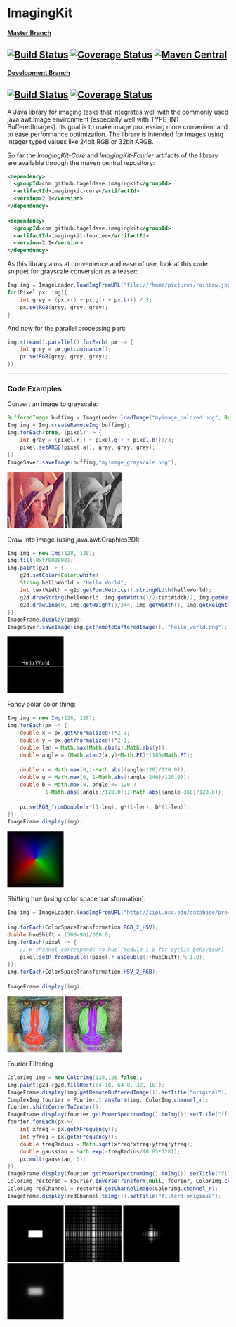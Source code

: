 # ImagingKit
#### [Master Branch](https://github.com/hageldave/ImagingKit/tree/master)
[![Build Status](https://travis-ci.org/hageldave/ImagingKit.svg?branch=master)](https://travis-ci.org/hageldave/ImagingKit/branches)
[![Coverage Status](https://coveralls.io/repos/github/hageldave/ImagingKit/badge.svg?branch=master)](https://coveralls.io/github/hageldave/ImagingKit?branch=master)
[![Maven Central](https://img.shields.io/maven-central/v/com.github.hageldave.imagingkit/imagingkit-core.svg)](http://search.maven.org/#artifactdetails|com.github.hageldave.imagingkit|imagingkit-core|2.1|jar)
---
#### [Development Branch](https://github.com/hageldave/ImagingKit/tree/devel2.0)
[![Build Status](https://travis-ci.org/hageldave/ImagingKit.svg?branch=devel2.0)](https://travis-ci.org/hageldave/ImagingKit/branches)
[![Coverage Status](https://coveralls.io/repos/github/hageldave/ImagingKit/badge.svg?branch=devel2.0)](https://coveralls.io/github/hageldave/ImagingKit?branch=devel2.0)
---

A Java library for imaging tasks that integrates well with the commonly used java.awt.image environment (especially well with TYPE_INT BufferedImages). Its goal is to make image processing more convenient and to ease performance optimization. The library is intended for images using integer typed values like 24bit RGB or 32bit ARGB. 

So far the *ImagingKit-Core* and *ImagingKit-Fourier* artifacts of the library are available through the maven central repository:
```xml
<dependency>
  <groupId>com.github.hageldave.imagingkit</groupId>
  <artifactId>imagingkit-core</artifactId>
  <version>2.1</version>
</dependency>

<dependency>
  <groupId>com.github.hageldave.imagingkit</groupId>
  <artifactId>imagingkit-fourier</artifactId>
  <version>2.1</version>
</dependency>
```

As this library aims at convenience and ease of use, look at this code snippet for grayscale conversion as a teaser:
```java
Img img = ImageLoader.loadImgFromURL("file:///home/pictures/rainbow.jpg");
for(Pixel px: img){
    int grey = (px.r() + px.g() + px.b()) / 3;
    px.setRGB(grey, grey, grey);
}
```
And now for the parallel processing part:
```java
img.stream().parallel().forEach( px -> {
    int grey = px.getLuminance();
    px.setRGB(grey, grey, grey);
});
```

---
### Code Examples
Convert an image to grayscale:
```java
BufferedImage buffimg = ImageLoader.loadImage("myimage_colored.png", BufferedImage.TYPE_INT_ARGB);
Img img = Img.createRemoteImg(buffimg);
img.forEach(true, (pixel) -> {
    int gray = (pixel.r() + pixel.g() + pixel.b())/3;
    pixel.setARGB(pixel.a(), gray, gray, gray);
});
ImageSaver.saveImage(buffimg,"myimage_grayscale.png");
```
![original lena image](ImagingKit_Core/src/test/resources/lena.128.png)
![greyscale lena image]( ImagingKit_Core/src/test/resources/exampleimages/lenagrey.png)

Draw into image (using java.awt.Graphics2D):
```java
Img img = new Img(128, 128);
img.fill(0xff000000);
img.paint(g2d -> {
	g2d.setColor(Color.white);
	String helloWorld = "Hello World";
	int textWidth = g2d.getFontMetrics().stringWidth(helloWorld);
	g2d.drawString(helloWorld, img.getWidth()/2-textWidth/2, img.getHeight()/2);
	g2d.drawLine(0, img.getHeight()/2+4, img.getWidth(), img.getHeight()/2+4);
});
ImageFrame.display(img);
ImageSaver.saveImage(img.getRemoteBufferedImage(), "hello_world.png");
```
![hello world image](ImagingKit_Core/src/test/resources/exampleimages/helloworld.png)

Fancy polar color thing:
```java
Img img = new Img(128, 128);
img.forEach(px -> {
	double x = px.getXnormalized()*2-1;
	double y = px.getYnormalized()*2-1;
	double len = Math.max(Math.abs(x),Math.abs(y));
	double angle = (Math.atan2(x,y)+Math.PI)*(180/Math.PI);
	
	double r = Math.max(0,1-Math.abs((angle-120)/120.0));
	double g = Math.max(0, 1-Math.abs((angle-240)/120.0));
	double b = Math.max(0, angle <= 120 ? 
			1-Math.abs((angle)/120.0):1-Math.abs((angle-360)/120.0));
	
	px.setRGB_fromDouble(r*(1-len), g*(1-len), b*(1-len));
});
ImageFrame.display(img);
```
![fancy polor color image](ImagingKit_Core/src/test/resources/exampleimages/fancypolarcolor.png)

Shifting hue (using color space transformation):
```java
Img img = ImageLoader.loadImgFromURL("http://sipi.usc.edu/database/preview/misc/4.2.03.png");

img.forEach(ColorSpaceTransformation.RGB_2_HSV);
double hueShift = (360-90)/360.0;
img.forEach(pixel -> {
	// R channel corresponds to hue (modulo 1.0 for cyclic behaviour)
	pixel.setR_fromDouble((pixel.r_asDouble()+hueShift) % 1.0);
});
img.forEach(ColorSpaceTransformation.HSV_2_RGB);

ImageFrame.display(img);
```
![baboon image](ImagingKit_Core/src/test/resources/baboon.128.png)
![hue shifted baboom image](ImagingKit_Core/src/test/resources/exampleimages/hueshift.png)

Fourier Filtering
```java
ColorImg img = new ColorImg(128,128,false);
img.paint(g2d->g2d.fillRect(64-16, 64-8, 32, 16));
ImageFrame.display(img.getRemoteBufferedImage()).setTitle("original");
ComplexImg fourier = Fourier.transform(img, ColorImg.channel_r);
fourier.shiftCornerToCenter();
ImageFrame.display(fourier.getPowerSpectrumImg().toImg()).setTitle("fft");
fourier.forEach(px->{
	int xfreq = px.getXFrequency();
	int yfreq = px.getYFrequency();
	double freqRadius = Math.sqrt(xfreq*xfreq+yfreq*yfreq);
	double gaussian = Math.exp(-freqRadius/(0.05*128));
	px.mult(gaussian, 0);
});
ImageFrame.display(fourier.getPowerSpectrumImg().toImg()).setTitle("filtered fft");
ColorImg restored = Fourier.inverseTransform(null, fourier, ColorImg.channel_r);
ColorImg redChannel = restored.getChannelImage(ColorImg.channel_r);
ImageFrame.display(redChannel.toImg()).setTitle("filterd original");
```
![original](ImagingKit_Fourier/src/test/resources/exampleimages/whitebox.png)
![fft](ImagingKit_Fourier/src/test/resources/exampleimages/fft.png)
![filtered fft](ImagingKit_Fourier/src/test/resources/exampleimages/filtered_fft.png)
![filtered original](ImagingKit_Fourier/src/test/resources/exampleimages/blurred_whitebox.png)

